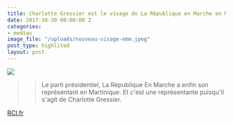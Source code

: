 ```yaml
---
title: Charlotte Gressier est le visage de La République en Marche en Martinique
date: 2017-10-30 00:00:00 Z
categories:
- medias
image_file: "/uploads/nouveau-visage-emm.jpeg"
post_type: highlited
layout: post
---
```


![](http://rci.fm/sites/default/files/styles/cover_article_une_730x400/public/2017-10/WhatsApp%20Image%202017-10-31%20at%2011.19.55.jpeg?itok=HpijkwQl)
> > Le parti présidentiel, La République En Marche a enfin son représentant en Martinique. Et c'est une représentante puisqu'il s'agit de Charlotte Gressier.

[RCI.fr](http://rci.fm/infos/politique/charlotte-gressier-est-le-visage-de-la-republique-en-marche-en-martinique)
